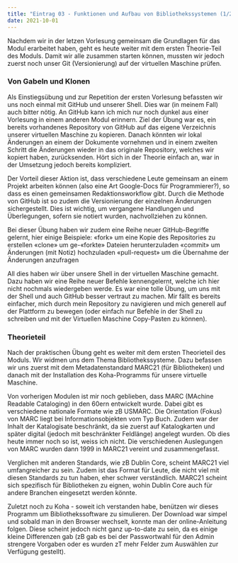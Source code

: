 ```yaml
---
title: "Eintrag 03 - Funktionen und Aufbau von Bibliothekssystemen (1/2)"
date: 2021-10-01
---
```



Nachdem wir in der letzen Vorlesung gemeinsam die Grundlagen für das Modul erarbeitet haben, geht es heute weiter mit dem ersten Theorie-Teil des Moduls. Damit wir alle zusammen starten können, mussten wir jedoch zuerst noch unser Git (Versionierung) auf der virtuellen Maschine prüfen. 

### Von Gabeln und Klonen
Als Einstiegsübung und zur Repetition der ersten Vorlesung befassten wir uns noch einmal mit GitHub und unserer Shell. Dies war (in meinem Fall) auch bitter nötig. An GitHub kann ich mich nur noch dunkel aus einer Vorlesung in einem anderen Modul erinnern. Ziel der Übung war es, ein bereits vorhandenes Repository von GitHub auf das eigene Verzeichnis unserer virtuellen Maschine zu kopieren. Danach könnten wir lokal Änderungen an einem der Dokumente vornehmen und in einem zweiten Schritt die Änderungen wieder in das originale Repository, welches wir kopiert haben, zurücksenden. Hört sich in der Theorie einfach an, war in der Umsetzung jedoch bereits kompliziert. 

Der Vorteil dieser Aktion ist, dass verschiedene Leute gemeinsam an einem Projekt arbeiten können (also eine Art Google-Docs für Programmierer?), so dass es einen gemeinsamen Redaktionsworkflow gibt. Durch die Methode von GitHub ist so zudem die Versionierung der einzelnen Änderungen sichergestellt. Dies ist wichtig, um vergangene Handlungen und Überlegungen, sofern sie notiert wurden, nachvollziehen zu können.

Bei dieser Übung haben wir zudem eine Reihe neuer GitHub-Begriffe gelernt, hier einige Beispiele:
«fork» um eine Kopie des Repositories zu erstellen
«clone» um ge-«forkte» Dateien herunterzuladen
«commit» um Änderungen (mit Notiz) hochzuladen
«pull-request» um die Übernahme der Änderungen anzufragen

All dies haben wir über unsere Shell in der virtuellen Maschine gemacht. Dazu haben wir eine Reihe neuer Befehle kennengelernt, welche ich hier nicht nochmals wiedergeben werde. Es war eine tolle Übung, um uns mit der Shell und auch GitHub besser vertraut zu machen. Mir fällt es bereits einfacher, mich durch mein Repository zu navigieren und mich generell auf der Plattform zu bewegen (oder einfach nur Befehle in der Shell zu schreiben und mit der Virtuellen Maschine Copy-Pasten zu können).

### Theorieteil
Nach der praktischen Übung geht es weiter mit dem ersten Theorieteil des Moduls. Wir widmen uns dem Thema Bibliothekssysteme. Dazu befassen wir uns zuerst mit dem Metadatenstandard MARC21 (für Bibliotheken) und danach mit der Installation des Koha-Programms für unsere virtuelle Maschine.

Von vorherigen Modulen ist mir noch geblieben, dass MARC (MAchine Readable Cataloging) in den 60ern entwickelt wurde. Dabei gibt es verschiedene nationale Formate wie zB USMARC. Die Orientation (Fokus) von MARC liegt bei Informationsobjekten vom Typ Buch. Zudem war der Inhalt der Katalogisate beschränkt, da sie zuerst auf Katalogkarten und später digital (jedoch mit beschränkter Feldlänge) angelegt wurden. Ob dies heute immer noch so ist, weiss ich nicht. Die verschiedenen Auslegungen von MARC wurden dann 1999 in MARC21 vereint und zusammengefasst. 

Verglichen mit anderen Standards, wie zB Dublin Core, scheint MARC21 viel umfangreicher zu sein. Zudem ist das Format für Leute, die nicht viel mit diesen Standards zu tun haben, eher schwer verständlich. MARC21 scheint sich spezifisch für Bibliotheken zu eignen, wohin Dublin Core auch für andere Branchen eingesetzt werden könnte.

Zuletzt noch zu Koha - soweit ich verstanden habe, benützen wir dieses Programm um Bibliothekssoftware zu simulieren. Der Download war simpel und sobald man in den Browser wechselt, konnte man der online-Anleitung folgen. Diese scheint jedoch nicht ganz up-to-date zu sein, da es einige kleine Differenzen gab (zB gab es bei der Passwortwahl für den Admin strengere Vorgaben oder es wurden zT mehr Felder zum Auswählen zur Verfügung gestellt). 
